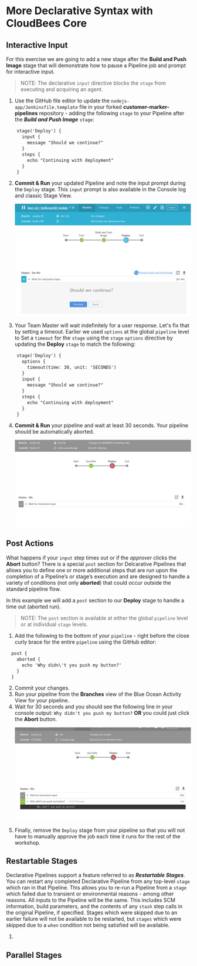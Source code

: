 # More Declarative Syntax with CloudBees Core

## Interactive Input

For this exercise we are going to add a new stage after the **Build and Push Image** stage that will demonstrate how to pause a Pipeline job and prompt for interactive input. 

>NOTE: The declarative `input` directive blocks the `stage` from executing and acquiring an agent.

1. Use the GitHub file editor to update the `nodejs-app/Jenkinsfile.template` file in your forked **customer-marker-pipelines** repository - adding the following `stage` to your Pipeline after the ***Build and Push Image*** `stage`:

```
    stage('Deploy') {
      input {
        message "Should we continue?"
      }
      steps {
        echo "Continuing with deployment"
      }
    }
```

2. **Commit & Run** your updated Pipeline and note the input prompt during the `Deploy` stage.  This `input` prompt is also available in the Console log and classic Stage View.<p><img src="img/more/input_basic.png" width=550/>

3. Your Team Master will wait indefinitely for a user response. Let's fix that by setting a timeout. Earlier we used `options` at the global `pipeline` level to  Set a `timeout` for the `stage` using the `stage` `options` directive by updating the **Deploy** `stage` to match the following:

```
    stage('Deploy') {
      options {
        timeout(time: 30, unit: 'SECONDS') 
      }
      input {
        message "Should we continue?"
      }
      steps {
        echo "Continuing with deployment"
      }
    }
```

4. **Commit & Run** your pipeline and wait at least 30 seconds. Your pipeline should be automatically aborted.<p><img src="img/2-input-timeout.png" width=550/>

## Post Actions

What happens if your `input` step times out or if the *approver* clicks the **Abort** button? There is a special `post` section for Delcarative Pipelines that allows you to define one or more additional steps that are run upon the completion of a Pipeline’s or stage’s execution and are designed to handle a variety of conditions (not only **aborted**) that could occur outside the standard pipeline flow.

In this example we will add a `post` section to our **Deploy** stage to handle a time out (aborted run). 

>NOTE: The `post` section is available at either the global `pipeline` level or at individual `stage` levels.

1. Add the following to the bottom of your `pipeline` - right before the close curly brace for the entire `pipeline` using the GitHub editor:

```
  post {
    aborted {
      echo 'Why didn\'t you push my button?'
    }
  }
```

2. Commit your changes.
3. Run your pipeline from the **Branches** view of the Blue Ocean Activity View for your pipeline.
4. Wait for 30 seconds and you should see the following line in your console output: `Why didn't you push my button?` **OR** you could just click the **Abort** button.<p><img src="img/2-post-action-abort.png" width=550/>
5. Finally, remove the `Deploy` stage from your pipeline so that you will not have to manually approve the job each time it runs for the rest of the workshop.

## Restartable Stages

Declarative Pipelines support a feature referred to as ***Restartable Stages***. You can restart any completed Declarative Pipeline from any top-level `stage` which ran in that Pipeline. This allows you to re-run a Pipeline from a `stage` which failed due to transient or environmental reasons - among other reasons. All inputs to the Pipeline will be the same. This includes SCM information, build parameters, and the contents of any `stash` step calls in the original Pipeline, if specified. Stages which were skipped due to an earlier failure will not be available to be restarted, but `stages` which were skipped due to a `when` condition not being satisfied will be available.

1. 

## Parallel Stages

